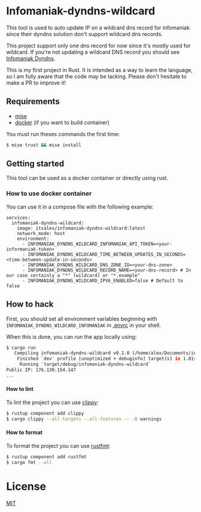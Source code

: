 # Infomaniak-dyndns-wildcard

This tool is used to auto update IP on a wildcard dns record for infomaniak
since their dyndns solution don't support wildcard dns records.

This project support only one dns record for now since it's mostly used for
wildcard. If you're not updating a wildcard DNS record you should see
[Infomaniak Dyndns](https://www.infomaniak.com/fr/domaines/dyndns).

This is my first project in Rust. It is intended as a way to learn the language,
so I am fully aware that the code may be lacking. Please don't hesitate to make
a PR to improve it!

## Requirements

- [mise](https://mise.jdx.dev/)
- [docker](https://www.docker.com/) (if you want to build container)

You must run theses commands the first time:

```sh
$ mise trust && mise install
```

## Getting started

This tool can be used as a docker container or directly using rust.

### How to use docker container

You can use it in a compose file with the following example:

```docker-compose
services:
  infomaniak-dyndns-wildcard:
    image: itsalex/infomaniak-dyndns-wildcard:latest
    network_mode: host
    environment:
      - INFOMANIAK_DYNDNS_WILDCARD_INFOMANIAK_API_TOKEN=<your-informaniak-token>
      - INFOMANIAK_DYNDNS_WILDCARD_TIME_BETWEEN_UPDATES_IN_SECONDS=<time-between-update-in-seconds>
      - INFOMANIAK_DYNDNS_WILDCARD_DNS_ZONE_ID=<your-dns-zone>
      - INFOMANIAK_DYNDNS_WILDCARD_RECORD_NAME=<your-dns-record> # In our case certainly a "*" (wildcard) or "*.example"
      - INFOMANIAK_DYNDNS_WILDCARD_IPV6_ENABLED=false # Default to false
```

## How to hack

First, you should set all environment variables beginning with
`INFOMANIAK_DYNDNS_WILDCARD_INFOMANIAK` in [.envrc](./.envrc) in your shell.

When this is done, you can run the app locally using:

```sh
$ cargo run
   Compiling infomaniak-dyndns-wildcard v0.1.0 (/home/alex/Documents/infomaniak-dyndns-wildcard-domain)
    Finished `dev` profile [unoptimized + debuginfo] target(s) in 1.81s
     Running `target/debug/infomaniak-dyndns-wildcard`
Public IP: 176.130.154.147
...
```

#### How to lint

To lint the project you can use [clippy](https://github.com/rust-lang/rust-clippy):

```sh
$ rustup component add clippy
$ cargo clippy --all-targets --all-features -- -D warnings
```

#### How to format

To format the project you can use [rustfmt](https://github.com/rust-lang/rustfmt):

```sh
$ rustup component add rustfmt
$ cargo fmt --all
```

# License

[MIT](./LICENSE)